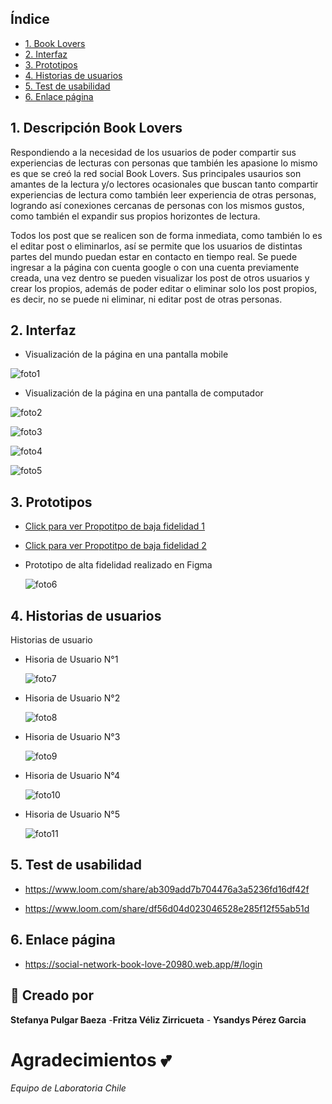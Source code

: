 ## Índice

* [1. Book Lovers](#1-Book-Lovers)
* [2. Interfaz](#2-Interfaz)
* [3. Prototipos](#3-Prototipos)
* [4. Historias de usuarios](#4-Historias-de-usuarios)
* [5. Test de usabilidad](#5-Test-de-usabilidad)
* [6. Enlace página](#6-Enlace-página)

## 1. Descripción Book Lovers

Respondiendo a la necesidad de los usuarios de poder compartir sus experiencias de lecturas con personas que también les apasione lo mismo es que se creó la red social Book Lovers. Sus principales usaurios son amantes de la lectura y/o lectores ocasionales que buscan tanto compartir experiencias de lectura como también leer experiencia de otras personas, logrando así conexiones cercanas de personas con los mismos gustos, como también el expandir sus propios horizontes de lectura. 

Todos los post que se realicen son de forma inmediata, como también lo es el editar post o eliminarlos, así se permite que los usuarios de distintas partes del mundo puedan estar en contacto en tiempo real. Se puede ingresar a la página con cuenta google o con una cuenta previamente creada, una vez dentro se pueden visualizar los post de otros usuarios y crear los propios, además de poder editar o eliminar solo los post propios, es decir, no se puede ni eliminar, ni editar post de otras personas. 

## 2. Interfaz

  * Visualización de la página en una pantalla mobile

  ![foto1](https://github.com/Fritza02/SCL018-social-network/blob/fritza1/src/imagesReadme/mobile.png?raw=true)

  * Visualización de la página en una pantalla de computador

  ![foto2](https://github.com/Fritza02/SCL018-social-network/blob/fritza1/src/imagesReadme/escritorioLogin.png?raw=true)
  
  ![foto3](https://github.com/Fritza02/SCL018-social-network/blob/fritza1/src/imagesReadme/escritorioMuro.png?raw=true)

  ![foto4](https://github.com/Fritza02/SCL018-social-network/blob/fritza1/src/imagesReadme/escritorioNewPost.png?raw=true)

  ![foto5](https://github.com/Fritza02/SCL018-social-network/blob/fritza1/src/imagesReadme/escritorioRegister.png?raw=true)

 
## 3. Prototipos

 * [Click para ver Propotitpo de baja fidelidad 1](https://github.com/Fritza02/SCL018-social-network/blob/fritza1/src/imagesReadme/bajaFidelidad1.jpeg?raw=true )

 * [Click para ver Propotitpo de baja fidelidad 2](https://github.com/Fritza02/SCL018-social-network/blob/fritza1/src/imagesReadme/bajaFidelidad2.jpeg?raw=true )


* Prototipo de alta fidelidad realizado en Figma

  ![foto6](https://github.com/Fritza02/SCL018-social-network/blob/fritza1/src/imagesReadme/figma.png?raw=true)


## 4. Historias de usuarios

Historias de usuario 

* Hisoria de Usuario N°1

  ![foto7](https://github.com/Fritza02/SCL018-social-network/blob/fritza1/src/imagesReadme/historiaUsuario1.png?raw=true)

* Hisoria de Usuario N°2

  ![foto8](https://github.com/Fritza02/SCL018-social-network/blob/fritza1/src/imagesReadme/historiaUsuario2.png?raw=true)

* Hisoria de Usuario N°3

  ![foto9](https://github.com/Fritza02/SCL018-social-network/blob/fritza1/src/imagesReadme/historiaUsuario3.png?raw=true)

* Hisoria de Usuario N°4

  ![foto10](https://github.com/Fritza02/SCL018-social-network/blob/fritza1/src/imagesReadme/historiaUsuario4.png?raw=true)

* Hisoria de Usuario N°5

  ![foto11](https://github.com/Fritza02/SCL018-social-network/blob/fritza1/src/imagesReadme/historiaUsuario5.png?raw=true)

## 5. Test de usabilidad

* https://www.loom.com/share/ab309add7b704476a3a5236fd16df42f

* https://www.loom.com/share/df56d04d023046528e285f12f55ab51d
## 6. Enlace página

* https://social-network-book-love-20980.web.app/#/login

## :pencil: Creado por
**Stefanya Pulgar Baeza** -**Fritza Véliz Zirricueta** - **Ysandys Pérez Garcia**

# Agradecimientos :two_hearts:
_Equipo de Laboratoria Chile_
